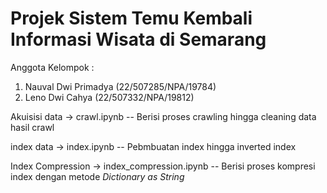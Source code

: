 # Projek Sistem Temu Kembali Informasi Wisata di Semarang

Anggota Kelompok :
1. Nauval Dwi Primadya  (22/507285/NPA/19784)
2. Leno Dwi Cahya   		(22/507332/NPA/19812)

Akuisisi data -> crawl.ipynb
-- Berisi proses crawling hingga cleaning data hasil crawl

index data -> index.ipynb
-- Pebmbuatan index hingga inverted index

Index Compression -> index_compression.ipynb
-- Berisi proses kompresi index dengan metode *Dictionary as String*
